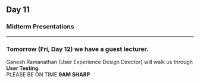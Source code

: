 ## Day 11

### Midterm Presentations

---

### Tomorrow (Fri, Day 12) we have a guest lecturer. 
Ganesh Ramanathan (User Experience Design Director) will walk us through **User Testing**.<br>
PLEASE BE ON TIME **9AM SHARP**
